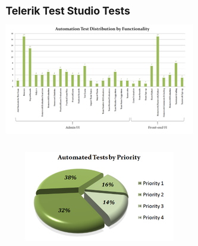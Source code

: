 Telerik Test Studio Tests
=========================

<p align="center"><img src="https://raw.githubusercontent.com/QATeamApple/Documents/master/Statistics/Test%20Studio%20automation%20by%20functionality.png" width="800" /></p>

<br/>

<p align="center"><img src="https://raw.githubusercontent.com/QATeamApple/Documents/master/Statistics/Test%20Studio%20automation%20by%20priority.png" width="400" /></p>
